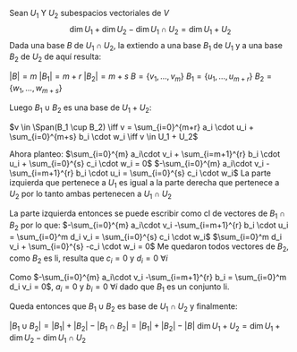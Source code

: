 Sean $U_1$ Y $U_2$ subespacios vectoriales de $V$
$$\dim U_1 + \dim U_2 - \dim U_1 \cap U_2 = \dim U_1 + U_2$$
Dada una base $B$ de $U_1 \cap U_2$, la extiendo a una base $B_1$ de $U_1$ y a una base $B_2$ de $U_2$ de aquí resulta:

$|B| = m$
$|B_1| = m +r$
$|B_2| = m + s$
$B = \{v_1,...,v_{m}\}$
$B_1 = \{u_1,...,u_{m+r}\}$
$B_2 = \{w_1,...,w_{m+s}\}$

Luego $B_1 \cup B_2$ es una base de $U_1 + U_2$:

$v \in \Span(B_1 \cup B_2) \iff v = \sum_{i=0}^{m+r} a_i \cdot u_i  + \sum_{i=0}^{m+s} b_i \cdot w_i \iff v \in U_1 + U_2$

Ahora planteo:
$\sum_{i=0}^{m} a_i\cdot v_i + \sum_{i=m+1}^{r} b_i \cdot u_i + \sum_{i=0}^{s} c_i \cdot w_i = 0$
$-\sum_{i=0}^{m} a_i\cdot v_i -\sum_{i=m+1}^{r} b_i \cdot u_i = \sum_{i=0}^{s} c_i \cdot w_i$
La parte izquierda que pertenece a $U_1$ es igual a la parte derecha que pertenece a $U_2$
por lo tanto ambas pertenecen a $U_1 \cap U_2$

La parte izquierda entonces se puede escribir como cl de vectores de $B_1 \cap B_2$ por lo que:
$-\sum_{i=0}^{m} a_i\cdot v_i -\sum_{i=m+1}^{r} b_i \cdot u_i = \sum_{i=0}^m d_i v_i = \sum_{i=0}^{s} c_i \cdot w_i$
$\sum_{i=0}^m d_i v_i + \sum_{i=0}^{s} -c_i \cdot w_i = 0$
Me quedaron todos vectores de $B_2$, como $B_2$ es li, resulta que $c_i=0$ y $d_i=0$ $\forall i$ 

Como $-\sum_{i=0}^{m} a_i\cdot v_i -\sum_{i=m+1}^{r} b_i = \sum_{i=0}^m d_i v_i = 0$, $a_i=0$ y $b_i=0$ $\forall i$ dado que $B_1$ es un conjunto li.

Queda entonces que $B_1 \cup B_2$ es base de $U_1 \cap U_2$ y finalmente:

$|B_1 \cup B_2| = |B_1| + |B_2| - |B_1 \cap B_2| = |B_1| + |B_2| - |B|$
$\dim U_1 + U_2 = \dim U_1 + \dim U_2 - \dim U_1 \cap U_2$